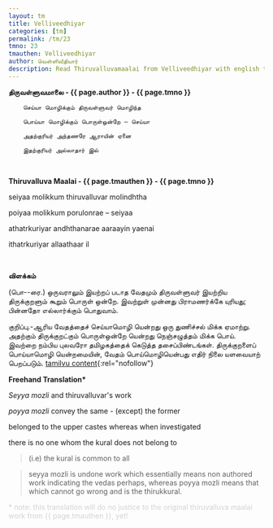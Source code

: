 ```yaml
---
layout: tm
title: Velliveedhiyar
categories: [tm]
permalink: /tm/23
tmno: 23
tmauthen: Velliveedhiyar
author: வெள்ளிவீதியார்
description: Read Thiruvalluvamaalai from Velliveedhiyar with english translation
---
```


**திருவள்ளுவமாலை - {{ page.author }} - {{ page.tmno }}**
	
        செய்யா மொழிக்கும் திருவள்ளுவர் மொழிந்த

        பொய்யா மொழிக்கும் பொருள்ஒன்றே – செய்யா

        அதற்குரியர் அந்தணரே ஆராயின் ஏனை

        இதற்குரியர் அல்லாதார் இல்

<br>

**Thiruvalluva Maalai - {{ page.tmauthen }} - {{ page.tmno }}**

seiyaa molikkum thiruvalluvar molindhtha

poiyaa molikkum porulonrae – seiyaa

athatrkuriyar andhthanarae aaraayin yaenai

ithatrkuriyar allaathaar il

<br>

**விளக்கம்**

 (பொ--ரை.) ஒருவராலும் இயற்றப் படாத வேதமும் திருவள்ளுவர் இயற்றிய திருக்குறளும் கூறும் பொருள் ஒன்றே. இவற்றுள் முன்னது பிராமணர்க்கே யுரியது; பின்னதோ எல்லார்க்கும் பொதுவாம்.

குறிப்பு.-ஆரிய வேதத்தைச் செய்யாமொழி யென்றது ஒரு துணிச்சல் மிக்க ஏமாற்று. அதற்கும் திருக்குறட்கும் பொருள்ஒன்றே யென்றது நெஞ்சழுத்தம் மிக்க பொய். இவற்றை நம்பிய புலவரோ தமிழகத்தைக் கெடுத்த தசைப்பிண்டங்கள். திருக்குறளைப் பொய்யாமொழி யென்றமையின், வேதம் பொய்மொழியென்பது எதிர் நிலை யளவையாற் பெறப்படும். 
[tamilvu content](http://www.tamilvu.org/library/l2100/html/l2100vur.htm){:rel="nofollow"}
<br>

**Freehand Translation\***

*Seyya mozli* and thiruvalluvar's work 

*poyya mozli* convey the same - (except) the former 

belonged to the upper castes whereas when investigated

there is no one whom the kural does not belong to

> (i.e) the kural is common to all

> seyya mozli is undone work which essentially means non authored work indicating the vedas perhaps, whereas poyya mozli means that which cannot go wrong and is the thirukkural.

<p style="color: lightgrey;">* note: this translation will do no justice to the original thiruvalluva maalai work from {{ page.tmauthen }}, yet!</p>

<br>

